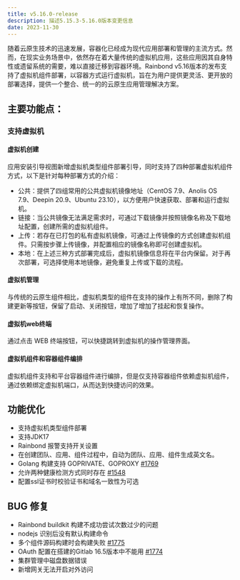 ```yaml
---
title: v5.16.0-release
description: 描述5.15.3-5.16.0版本变更信息
date: 2023-11-30
---
```


随着云原生技术的迅速发展，容器化已经成为现代应用部署和管理的主流方式。然而，在现实业务场景中，依然存在着大量传统的虚拟机应用，这些应用因其自身特性或遗留系统的需要，难以直接迁移到容器环境。Rainbond v5.16版本的发布支持了虚拟机组件部署，以容器方式运行虚拟机，旨在为用户提供更灵活、更开放的部署选择，提供一个整合、统一的的云原生应用管理解决方案。

<!--truncate-->

## 主要功能点：

### 支持虚拟机

#### 虚拟机创建

应用安装引导视图新增虚拟机类型组件部署引导，同时支持了四种部署虚拟机组件方式，以下是针对每种部署方式的介绍：

- 公共：提供了四组常用的公共虚拟机镜像地址（CentOS 7.9、Anolis OS 7.9、Deepin 20.9、Ubuntu 23.10），以方便用户快速获取、部署和运行虚拟机。
- 链接：当公共镜像无法满足需求时，可通过下载镜像并按照镜像名称及下载地址配置，创建所需的虚拟机组件。
- 上传：若存在已打包的私有虚拟机镜像，可通过上传镜像的方式创建虚拟机组件。只需按步骤上传镜像，并配置相应的镜像名称即可创建虚拟机。
- 本地：在上述三种方式部署完成后，虚拟机镜像信息将在平台内保留。对于再次部署，可选择使用本地镜像，避免重复上传或下载的流程。

#### 虚拟机管理

与传统的云原生组件相比，虚拟机类型的组件在支持的操作上有所不同，删除了构建更新等按钮，保留了启动、关闭按钮，增加了增加了挂起和恢复操作。

#### 虚拟机web终端

通过点击 WEB 终端按钮，可以快捷跳转到虚拟机的操作管理界面。

#### 虚拟机组件和容器组件编排

虚拟机组件支持和平台容器组件进行编排，但是仅支持容器组件依赖虚拟机组件，通过依赖绑定虚拟机端口，从而达到快捷访问的效果。

## 功能优化

- 支持虚拟机类型组件部署
- 支持JDK17
- Rainbond 报警支持开关设置
- 在创建团队、应用、组件过程中，自动为团队、应用、组件生成英文名。 
- Golang 构建支持 GOPRIVATE、GOPROXY [#1769](https://github.com/goodrain/rainbond/issues/1769)
- 允许两种健康检测方式同时存在 [#1548](https://github.com/goodrain/rainbond/issues/1548)
- 配置ssl证书时校验证书和域名一致性为可选 

## BUG 修复

- Rainbond buildkit 构建不成功尝试次数过少的问题
- nodejs 识别后没有默认构建命令
- 多个组件源码构建时会构建失败 [#1775](https://github.com/goodrain/rainbond/issues/1775)
- OAuth 配置在搭建的Gitlab 16.5版本中不能用 [#1774](https://github.com/goodrain/rainbond/issues/1774)
- 集群管理中磁盘数据错误
- 新增网关无法开启对外访问


